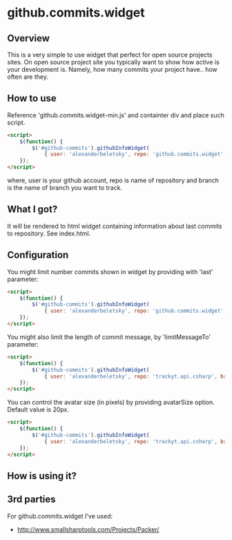 github.commits.widget 
=================

Overview
--------
This is a very simple to use widget that perfect for open source projects sites. On open source project site you typically want to show how active is your development is. Namely, how many commits your project have.. how often are they. 

How to use
----------
Reference 'github.commits.widget-min.js' and containter div and place such script.

```html
<script>
	$(function() {
		$('#github-commits').githubInfoWidget(
			{ user: 'alexanderbeletsky', repo: 'github.commits.widget', branch: 'master' });
	});
</script>
```

where, user is your github account, repo is name of repository and branch is the name of branch you want to track.

What I got?
-----------
It will be rendered to html widget containing information about last commits to repository. See index.html.

Configuration
-------------
You might limit number commits shown in widget by providing with 'last' parameter:

```html
<script>
	$(function() {
		$('#github-commits').githubInfoWidget(
			{ user: 'alexanderbeletsky', repo: 'github.commits.widget', branch: 'master', last: 15 });
	});
</script>
```

You might also limit the length of commit message, by 'limitMessageTo' parameter:

```html
<script>
	$(function() {
		$('#github-commits').githubInfoWidget(
			{ user: 'alexanderbeletsky', repo: 'trackyt.api.csharp', branch: 'master', last: 15, limitMessageTo: 30 });
	});
</script>
```

You can control the avatar size (in pixels) by providing avatarSize option. Default value is 20px.

```html
<script>
	$(function() {
		$('#github-commits').githubInfoWidget(
			{ user: 'alexanderbeletsky', repo: 'trackyt.api.csharp', branch: 'master', last: 15, limitMessageTo: 30, avatarSize: 33 });
	});
</script>
```

How is using it?
----------------

3rd parties
-----------
For github.commits.widget I've used:

* <http://www.smallsharptools.com/Projects/Packer/>
